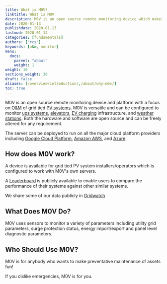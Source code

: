 ```yaml
---
title: What is M0V?
linktitle: What is M0V
description: M0V is an open source remote monitoring device which makes O&M fun.
date: 2020-01-13
publishdate: 2020-01-13
lastmod: 2020-01-14
categories: [fundamentals]
authors: ["rcs"]
keywords: [o&m, monitor]
menu:
  docs:
    parent: "about"
    weight: 1
weight: 10
sections_weight: 30
draft: false
aliases: [/overview/introduction/,/about/why-m0v/]
toc: true
---
```


M0V is an open source remote monitoring device and platform with a focus on [O&M][] of grid tied [PV systems][]. M0V is versatile and can be configured to monitor [ups systems][], [elevators][], [EV charging][] infrastructure, and [weather stations][]. Both the hardware and software are open source and can be freely altered for any requirement.  

The server can be deployed to run on all the major cloud platform providers including [Google Cloud Platform][], [Amazon AWS][], and [Azure][].

## How does M0V work?

A device is available for grid tied PV system installers/operators which is configured to work with M0V's own servers. 

A [Leaderboard][] is publicly available to enable users to compare the performance of their systems against other similar systems.

We share some of our data publicly in [Gridwatch][]

## What Does M0V Do?

M0V uses sensors to monitor a variety of parameters including utility grid parameters, surge protection status, energy import/export and panel level diagnostic parameters. 

## Who Should Use M0V?

M0V is for anybody who wants to make preventative maintenance of assets fun!  

If you dislike emergencies, M0V is for you. 

[Gridwatch]: /gamify/gridwatch
[Leaderboard]: /gamify/leaderboard
[O&M]: https://en.wikipedia.org/wiki/Maintenance_(technical)
[PV systems]: https://en.wikipedia.org/wiki/Photovoltaic_system
[elevators]: https://en.wikipedia.org/wiki/Elevator
[UPS systems]: https://en.wikipedia.org/wiki/Uninterruptible_power_supply
[EV charging]: https://en.wikipedia.org/wiki/Charging_station
[weather stations]: https://en.wikipedia.org/wiki/Weather_station
[Amazon AWS]: https://aws.amazon.com/
[Azure]: https://azure.microsoft.com/en-in/
[CloudFront]: https://aws.amazon.com/cloudfront/ "Amazon CloudFront"
[Google Cloud Platform]: https://cloud.google.com/
